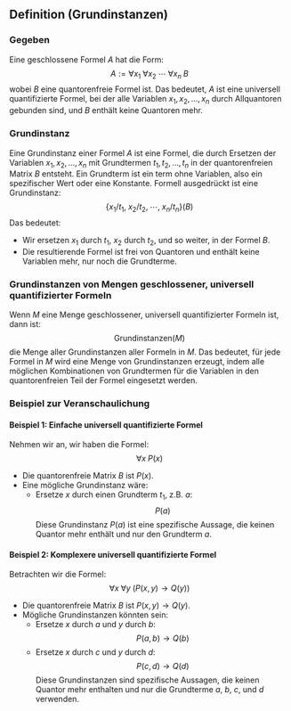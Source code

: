 ## Definition (Grundinstanzen)
### Gegeben
Eine geschlossene Formel $A$ hat die Form:
$$A := \forall x_1 \; \forall x_2 \; \cdots \; \forall x_n \; B$$
wobei $B$ eine quantorenfreie Formel ist. Das bedeutet, $A$ ist eine universell quantifizierte Formel, bei der alle Variablen $x_1, x_2, \ldots, x_n$ durch Allquantoren gebunden sind, und $B$ enthält keine Quantoren mehr.
### Grundinstanz
Eine Grundinstanz einer Formel $A$ ist eine Formel, die durch Ersetzen der Variablen $x_1, x_2, \ldots, x_n$ mit Grundtermen $t_1, t_2, \ldots, t_n$ in der quantorenfreien Matrix $B$ entsteht. Ein Grundterm ist ein term ohne Variablen, also ein spezifischer Wert oder eine Konstante.
Formell ausgedrückt ist eine Grundinstanz:
$$\{ x_1 / t_1, \; x_2 / t_2, \; \cdots, \; x_n / t_n \} (B)$$
Das bedeutet:
- Wir ersetzen $x_1$ durch $t_1$, $x_2$ durch $t_2$, und so weiter, in der Formel $B$.
- Die resultierende Formel ist frei von Quantoren und enthält keine Variablen mehr, nur noch die Grundterme.
### Grundinstanzen von Mengen geschlossener, universell quantifizierter Formeln
Wenn $M$ eine Menge geschlossener, universell quantifizierter Formeln ist, dann ist:
$$\text{Grundinstanzen}(M)$$die Menge aller Grundinstanzen aller Formeln in $M$.
Das bedeutet, für jede Formel in $M$ wird eine Menge von Grundinstanzen erzeugt, indem alle möglichen Kombinationen von Grundtermen für die Variablen in den quantorenfreien Teil der Formel eingesetzt werden.
### Beispiel zur Veranschaulichung
#### Beispiel 1: Einfache universell quantifizierte Formel
Nehmen wir an, wir haben die Formel:
$$\forall x \; P(x)$$
- Die quantorenfreie Matrix $B$ ist $P(x)$.
- Eine mögliche Grundinstanz wäre:
  - Ersetze $x$ durch einen Grundterm $t_1$, z.B. $a$:
  $$P(a)$$
Diese Grundinstanz $P(a)$ ist eine spezifische Aussage, die keinen Quantor mehr enthält und nur den Grundterm $a$.
#### Beispiel 2: Komplexere universell quantifizierte Formel
Betrachten wir die Formel:
$$\forall x \; \forall y \; (P(x, y) \rightarrow Q(y))$$
- Die quantorenfreie Matrix $B$ ist $P(x, y) \rightarrow Q(y)$.
- Mögliche Grundinstanzen könnten sein:
  - Ersetze $x$ durch $a$ und $y$ durch $b$:
  $$P(a, b) \rightarrow Q(b)$$
  - Ersetze $x$ durch $c$ und $y$ durch $d$:
  $$P(c, d) \rightarrow Q(d)$$
Diese Grundinstanzen sind spezifische Aussagen, die keinen Quantor mehr enthalten und nur die Grundterme $a$, $b$, $c$, und $d$ verwenden.

